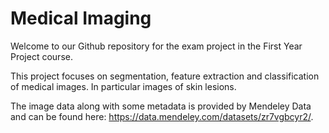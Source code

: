 # Medical Imaging 
Welcome to our Github repository for the exam project in the First Year Project course.

This project focuses on segmentation, feature extraction and classification of medical images. In particular images of skin lesions. 

The image data along with some metadata is provided by Mendeley Data and can be found here: https://data.mendeley.com/datasets/zr7vgbcyr2/. 
